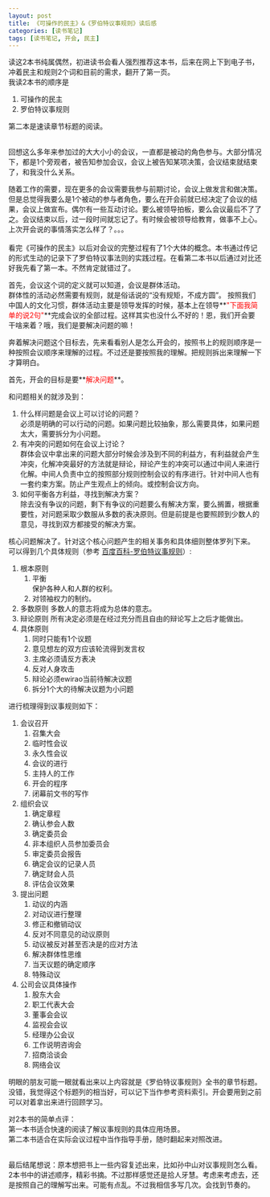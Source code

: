 ```yaml
---
layout: post
title: 《可操作的民主》&《罗伯特议事规则》读后感
categories: [读书笔记]
tags: [读书笔记, 开会, 民主]
---
```


<!--
	本篇的内在逻辑
	1. 交代背景
	2. 关联生活场景
	4. 罗伯特议事法则的章节
	5. 2本书的点评
-->

读这2本书纯属偶然，初进读书会看人强烈推荐这本书，后来在网上下到电子书，冲着民主和规则2个词和目前的需求，翻开了第一页。			
我读2本书的顺序是		

1. 可操作的民主	
2. 罗伯特议事规则		

第二本是速读章节标题的阅读。	

<br>
回想这么多年来参加过的大大小小的会议，一直都是被动的角色参与。大部分情况下，都是1个旁观者，被告知参加会议，会议上被告知某项决策，会议结束就结束了，和我没什么关系。

随着工作的需要，现在更多的会议需要我参与前期讨论，会议上做发言和做决策。但是总觉得我要么是1个被动的参与者角色，要么在开会前就已经决定了会议的结果，会议上做宣布。偶尔有一些互动讨论。要么被领导拍板，要么会议最后不了了之。会议结束以后，过一段时间就忘记了。有时候会被领导给教育，做事不上心。上次开会说的事情落实怎么样了？。。。		
<br>
看完《可操作的民主》以后对会议的完整过程有了1个大体的概念。本书通过传记的形式生动的记录下了罗伯特议事法则的实践过程。在看第二本书以后通过对比还好我先看了第一本。不然肯定就错过了。		

首先，会议这个词的定义就可以知道，会议是群体活动。	
群体性的活动必然需要有规则，就是俗话说的“没有规矩，不成方圆”。	按照我们中国人的文化习惯，群体活动主要是领导发挥的时候，基本上在领导**<font color=red>"下面我简单的说2句"</font>**完成会议的全部过程。这样其实也没什么不好的！恩，我们开会要干啥来着？哦，我们是要解决问题的嘛！

奔着解决问题这个目标去，先来看看别人是怎么开会的，按照书上的规则顺序是一种按照会议顺序来理解的过程。不过还是要按照我的理解。把规则拆出来理解一下才算明白。	

首先，开会的目标是要**<font color=red>解决问题</font>**。	

和问题相关的就涉及到：

1. 什么样问题是会议上可以讨论的问题？		
	必须是明确的可以行动的问题。如果问题比较抽象，那么需要具体，如果问题太大，需要拆分为小问题。
2. 有冲突的问题如何在会议上讨论？	
	群体会议中拿出来的问题大部分时候会涉及到不同的利益方，有利益就会产生冲突，化解冲突最好的方法就是辩论，辩论产生的冲突可以通过中间人来进行化解。中间人负责中立的按照部分规则控制会议的有序进行。针对中间人也有一套约束方案。防止产生观点上的倾向。或控制会议方向。			
3. 如何平衡各方利益，寻找到解决方案？	
	除去没有争议的问题，剩下有争议的问题要么有解决方案，要么搁置，根据重要性，对问题采取少数服从多数的表决原则。但是前提是也要照顾到少数人的意见，寻找到双方都接受的解决方案。	

核心问题解决了。针对这个核心问题产生的相关事务和具体细则整体罗列下来。
可以得到几个具体规则（参考 [百度百科-罗伯特议事规则][robotsroleoforder]）:

1. 根本原则
	1. 平衡 	
	保护各种人和人群的权利。
	2. 对领袖权力的制约。
2. 多数原则
	多数人的意志将成为总体的意志。
3. 辩论原则
	所有决定必须是在经过充分而且自由的辩论写上之后才能做出。
4. 具体原则
	1. 同时只能有1个议题
	2. 意见想左的双方应该轮流得到发言权
	3. 主席必须请反方表决
	4. 反对人身攻击
	5. 辩论必须ewirao当前待解决议题
	6. 拆分1个大的待解决议题为小问题

进行梳理得到议事规则如下：

1. 会议召开
	1. 召集大会
	2. 临时性会议
	3. 永久性会议
	4. 会议的进行
	5. 主持人的工作
	6. 开会的程序
	7. 闭幕前文书的写作
2. 组织会议
	1. 确定章程
	2. 确认参会人数
	3. 确定委员会
	4. 非本组织人员参加委员会
	5. 审定委员会报告
	6. 确定会议的记录人员
	7. 确定财会人员
	8. 评估会议效果
3. 提出问题
	1. 动议的内涵
	2. 对动议进行整理
	3. 修正和撤销动议
	4. 反对不同意见的动议原则
	5. 动议被反对甚至否决是的应对方法
	6. 解决群体性思维
	7. 当天议题的确定顺序
	8. 特殊动议
4. 公司会议具体操作
	1. 股东大会
	2. 职工代表大会
	3. 董事会会议
	4. 监视会会议
	5. 经理办公会议
	6. 工作说明咨询会
	7. 招商洽谈会
	8. 网络会议

明眼的朋友可能一眼就看出来以上内容就是《罗伯特议事规则》全书的章节标题。没错，我觉得这个标题列的相当好，可以记下当作参考资料索引。开会要用到之前可以对着拿出来进行回顾学习。	

对2本书的简单点评：	
第一本书适合快速的阅读了解议事规则的具体应用场景。	
第二本书适合在实际会议过程中当作指导手册，随时翻起来对照改进。	

<br>
最后结尾想说：原本想把书上一些内容复述出来，比如孙中山对议事规则怎么看。2本书中的讲述顺序，精彩书摘。不过那样感觉还是拾人牙慧。考虑来考虑去，还是按照自己的理解写出来。可能有点乱。不过我相信多写几次。会找到节奏的。

[robotsroleoforder]:http://baike.baidu.com/subview/1054244/11097104.htm
